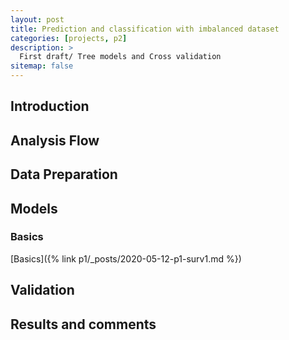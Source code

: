 ```yaml
---
layout: post
title: Prediction and classification with imbalanced dataset
categories: [projects, p2]
description: >
  First draft/ Tree models and Cross validation
sitemap: false
---
```


## Introduction

## Analysis Flow

## Data Preparation

## Models

### Basics
[Basics]({% link p1/_posts/2020-05-12-p1-surv1.md %})


## Validation

## Results and comments
